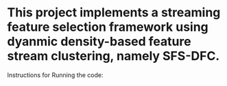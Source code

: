 # This project implements a streaming feature selection framework using dyanmic density-based feature stream clustering, namely SFS-DFC.
Instructions for Running the code:
